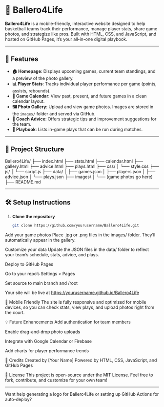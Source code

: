 # 🏀 Ballero4Life

**Ballero4Life** is a mobile-friendly, interactive website designed to help basketball teams track their performance, manage player stats, share game photos, and strategize like pros. Built with HTML, CSS, and JavaScript, and hosted on GitHub Pages, it’s your all-in-one digital playbook.

---

## 🚀 Features

- **🏠 Homepage**: Displays upcoming games, current team standings, and a preview of the photo gallery.
- **📊 Player Stats**: Tracks individual player performance per game (points, assists, rebounds).
- **📅 Game Calendar**: View past, present, and future games in a clean calendar layout.
- **🖼️ Photo Gallery**: Upload and view game photos. Images are stored in the `images/` folder and served via GitHub.
- **🧠 Coach Advice**: Offers strategic tips and improvement suggestions for the team.
- **📘 Playbook**: Lists in-game plays that can be run during matches.

---

## 📁 Project Structure

Ballero4Life/ ├── index.html ├── stats.html ├── calendar.html ├── gallery.html ├── advice.html ├── plays.html ├── css/ │ └── style.css ├── js/ │ └── script.js ├── data/ │ ├── games.json │ ├── players.json │ ├── advice.json │ └── plays.json ├── images/ │ └── (game photos go here) ├── README.md


---

## 🛠️ Setup Instructions

1. **Clone the repository**  
   ```bash
   git clone https://github.com/yourusername/Ballero4Life.git
Add your game photos Place .jpg or .png files in the images/ folder. They’ll automatically appear in the gallery.

Customize your data Update the JSON files in the data/ folder to reflect your team’s schedule, stats, advice, and plays.

Deploy to GitHub Pages

Go to your repo’s Settings > Pages

Set source to main branch and /root

Your site will be live at https://yourusername.github.io/Ballero4Life

📱 Mobile Friendly
The site is fully responsive and optimized for mobile devices, so you can check stats, view plays, and upload photos right from the court.

💡 Future Enhancements
Add authentication for team members

Enable drag-and-drop photo uploads

Integrate with Google Calendar or Firebase

Add charts for player performance trends

👏 Credits
Created by [Your Name] Powered by HTML, CSS, JavaScript, and GitHub Pages

📸 License
This project is open-source under the MIT License. Feel free to fork, contribute, and customize for your own team!


---

Want help generating a logo for Ballero4Life or setting up GitHub Actions for auto-deploy?
